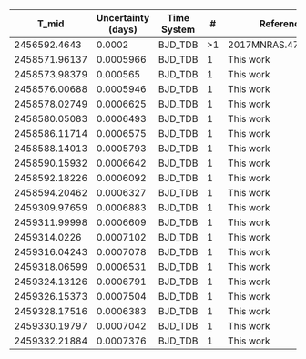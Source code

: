 |T_mid        |Uncertainty (days)|Time System|#  |Reference                             |
|-------------|------------------|-----------|---|--------------------------------------|
|2456592.4643 |0.0002            |BJD_TDB    |>1 |2017MNRAS.471.2743T                   |
|2458571.96137|0.0005966         |BJD_TDB    |1  |This work                             |
|2458573.98379|0.000565          |BJD_TDB    |1  |This work                             |
|2458576.00688|0.0005946         |BJD_TDB    |1  |This work                             |
|2458578.02749|0.0006625         |BJD_TDB    |1  |This work                             |
|2458580.05083|0.0006493         |BJD_TDB    |1  |This work                             |
|2458586.11714|0.0006575         |BJD_TDB    |1  |This work                             |
|2458588.14013|0.0005793         |BJD_TDB    |1  |This work                             |
|2458590.15932|0.0006642         |BJD_TDB    |1  |This work                             |
|2458592.18226|0.0006092         |BJD_TDB    |1  |This work                             |
|2458594.20462|0.0006327         |BJD_TDB    |1  |This work                             |
|2459309.97659|0.0006883         |BJD_TDB    |1  |This work                             |
|2459311.99998|0.0006609         |BJD_TDB    |1  |This work                             |
|2459314.0226 |0.0007102         |BJD_TDB    |1  |This work                             |
|2459316.04243|0.0007078         |BJD_TDB    |1  |This work                             |
|2459318.06599|0.0006531         |BJD_TDB    |1  |This work                             |
|2459324.13126|0.0006791         |BJD_TDB    |1  |This work                             |
|2459326.15373|0.0007504         |BJD_TDB    |1  |This work                             |
|2459328.17516|0.0006383         |BJD_TDB    |1  |This work                             |
|2459330.19797|0.0007042         |BJD_TDB    |1  |This work                             |
|2459332.21884|0.0007376         |BJD_TDB    |1  |This work                             |
